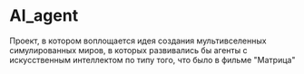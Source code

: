 # AI_agent
Проект, в котором воплощается идея создания мультивселенных симулированных миров, в которых развивались бы агенты с искусственным интеллектом по типу того, что было в фильме "Матрица"
